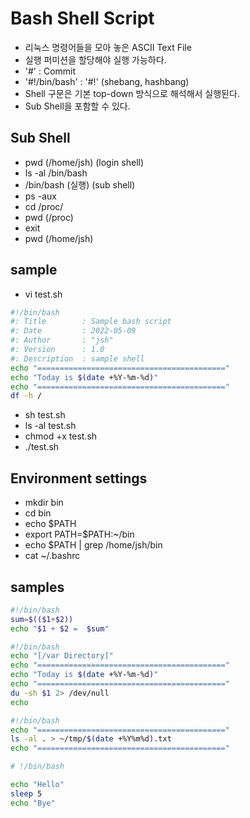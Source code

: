 # Bash Shell Script

- 리눅스 명령어들을 모아 놓은 ASCII Text File
- 실행 퍼미션을 할당해야 실행 가능하다.
- '#' : Commit
- '#!/bin/bash' : '#!' (shebang, hashbang)
- Shell 구문은 기본 top-down 방식으로 해석해서 실행된다.
- Sub Shell을 포함할 수 있다.

## Sub Shell

- pwd (/home/jsh) (login shell)
- ls -al /bin/bash
- /bin/bash (실행) (sub shell)
- ps -aux
- cd /proc/
- pwd (/proc)
- exit
- pwd (/home/jsh)

## sample

- vi test.sh

```bash
#!/bin/bash
#: Title        : Sample bash script
#: Date         : 2022-05-09
#: Author       : "jsh"
#: Version      : 1.0
#: Description  : sample shell
echo "=========================================="
echo "Today is $(date +%Y-%m-%d)"
echo "=========================================="
df -h /
```

- sh test.sh
- ls -al test.sh
- chmod +x test.sh
- ./test.sh

## Environment settings

- mkdir bin
- cd bin
- echo $PATH
- export PATH=$PATH:~/bin
- echo $PATH | grep /home/jsh/bin
- cat  ~/.bashrc

## samples

```bash
#!/bin/bash
sum=$(($1+$2))
echo "$1 + $2 =  $sum"
```

```bash
#!/bin/bash
echo "[/var Directory]"
echo "=========================================="
echo "Today is $(date +%Y-%m-%d)"
echo "=========================================="
du -sh $1 2> /dev/null
echo
```

```bash
#!/bin/bash
echo "=========================================="
ls -al . > ~/tmp/$(date +%Y%m%d).txt
echo "=========================================="
```

```bash
# !/bin/bash

echo "Hello"
sleep 5
echo "Bye"
```
